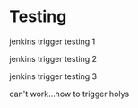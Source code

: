 # Testing
jenkins trigger testing 1

jenkins trigger testing 2

jenkins trigger testing 3

can't work...how to trigger holys
